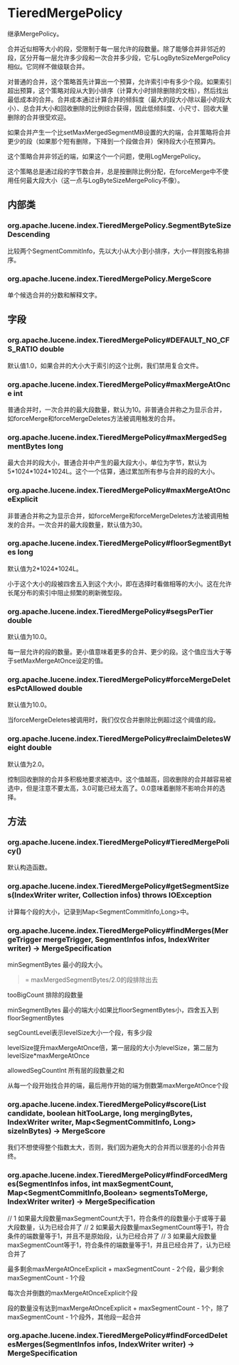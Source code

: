 # TieredMergePolicy

继承MergePolicy。

合并近似相等大小的段，受限制于每一层允许的段数量。除了能够合并非邻近的段，区分开每一层允许多少段和一次合并多少段，它与LogByteSizeMergePolicy相似。它同样不做级联合并。

对普通的合并，这个策略首先计算出一个预算，允许索引中有多少个段。如果索引超出预算，这个策略对段从大到小排序（计算大小时排除删除的文档），然后找出最低成本的合并。合并成本通过计算合并的倾斜度（最大的段大小除以最小的段大小）、总合并大小和回收删除的比例综合获得，因此低倾斜度、小尺寸、回收大量删除的合并很受欢迎。

如果合并产生一个比setMaxMergedSegmentMB设置的大的端，合并策略将合并更少的段（如果那个短有删除，下降到一个段做合并）保持段大小在预算内。

这个策略合并非邻近的端，如果这个一个问题，使用LogMergePolicy。

这个策略总是通过段的字节数合并，总是按删除比例分配，在forceMerge中不使用任何最大段大小（这一点与LogByteSizeMergePolicy不像）。

## 内部类

### org.apache.lucene.index.TieredMergePolicy.SegmentByteSizeDescending

比较两个SegmentCommitInfo，先以大小从大小到小排序，大小一样则按名称排序。

### org.apache.lucene.index.TieredMergePolicy.MergeScore

单个候选合并的分数和解释文字。

## 字段

### org.apache.lucene.index.TieredMergePolicy#DEFAULT_NO_CFS_RATIO double

默认值1.0，如果合并的大小大于索引的这个比例，我们禁用复合文件。

### org.apache.lucene.index.TieredMergePolicy#maxMergeAtOnce int

普通合并时，一次合并的最大段数量，默认为10。非普通合并称之为显示合并，如forceMerge和forceMergeDeletes方法被调用触发的合并。

### org.apache.lucene.index.TieredMergePolicy#maxMergedSegmentBytes long

最大合并的段大小，普通合并中产生的最大段大小，单位为字节，默认为5\*1024\*1024\*1024L。这个一个估算，通过累加所有参与合并的段的大小。

### org.apache.lucene.index.TieredMergePolicy#maxMergeAtOnceExplicit

非普通合并称之为显示合并，如forceMerge和forceMergeDeletes方法被调用触发的合并。一次合并的最大段数量，默认值为30。

### org.apache.lucene.index.TieredMergePolicy#floorSegmentBytes long

默认值为2\*1024\*1024L。

小于这个大小的段被四舍五入到这个大小，即在选择时看做相等的大小。这在允许长尾分布的索引中阻止频繁的刷新微型段。

### org.apache.lucene.index.TieredMergePolicy#segsPerTier double

默认值为10.0。

每一层允许的段的数量。更小值意味着更多的合并、更少的段。这个值应当大于等于setMaxMergeAtOnce设定的值。

### org.apache.lucene.index.TieredMergePolicy#forceMergeDeletesPctAllowed double

默认值为10.0。

当forceMergeDeletes被调用时，我们仅仅合并删除比例超过这个阈值的段。

### org.apache.lucene.index.TieredMergePolicy#reclaimDeletesWeight double

默认值为2.0。

控制回收删除的合并多积极地要求被选中。这个值越高，回收删除的合并越容易被选中，但是注意不要太高，3.0可能已经太高了。0.0意味着删除不影响合并的选择。

## 方法

### org.apache.lucene.index.TieredMergePolicy#TieredMergePolicy()

默认构造函数。

### org.apache.lucene.index.TieredMergePolicy#getSegmentSizes(IndexWriter writer, Collection<SegmentCommitInfo> infos) throws IOException

计算每个段的大小，记录到Map<SegmentCommitInfo,Long>中。

### org.apache.lucene.index.TieredMergePolicy#findMerges(MergeTrigger mergeTrigger, SegmentInfos infos, IndexWriter writer) -> MergeSpecification

minSegmentBytes 最小的段大小。

>= maxMergedSegmentBytes/2.0的段排除出去

tooBigCount 排除的段数量

minSegmentBytes 最小的端大小如果比floorSegmentBytes小，四舍五入到floorSegmentBytes

segCountLevel表示levelSize大小一个段，有多少段

levelSize提升maxMergeAtOnce倍，第一层段的大小为levelSize，第二层为levelSize\*maxMergeAtOnce

allowedSegCountInt 所有层的段数量之和

从每一个段开始找合并的端，最后用作开始的端为倒数第maxMergeAtOnce个段

### org.apache.lucene.index.TieredMergePolicy#score(List<SegmentCommitInfo> candidate, boolean hitTooLarge, long mergingBytes, IndexWriter writer, Map<SegmentCommitInfo, Long> sizeInBytes) -> MergeScore

我们不想使得整个指数太大，否则，我们因为避免大的合并而以很差的小合并告终。

### org.apache.lucene.index.TieredMergePolicy#findForcedMerges(SegmentInfos infos, int maxSegmentCount, Map<SegmentCommitInfo,Boolean> segmentsToMerge, IndexWriter writer) -> MergeSpecification

// 1 如果最大段数量maxSegmentCount大于1，符合条件的段数量小于或等于最大段数量，认为已经合并了
// 2 如果最大段数量maxSegmentCount等于1，符合条件的端数量等于1，并且不是原始段，认为已经合并了
// 3 如果最大段数量maxSegmentCount等于1，符合条件的端数量等于1，并且已经合并了，认为已经合并了

最多剩余maxMergeAtOnceExplicit + maxSegmentCount - 2个段，最少剩余maxSegmentCount - 1个段

每次合并倒数的maxMergeAtOnceExplicit个段

段的数量没有达到maxMergeAtOnceExplicit + maxSegmentCount - 1个，除了maxSegmentCount - 1个段外，其他段一起合并
### org.apache.lucene.index.TieredMergePolicy#findForcedDeletesMerges(SegmentInfos infos, IndexWriter writer) -> MergeSpecification